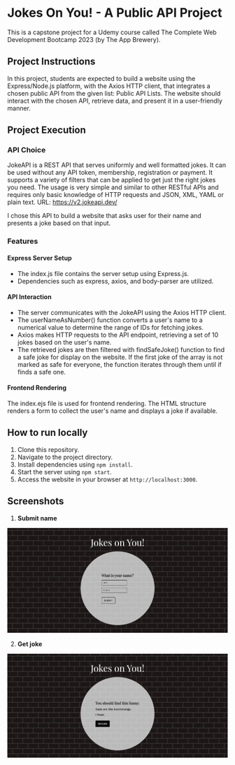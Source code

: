 # Jokes On You! - A Public API Project
This is a capstone project for a Udemy course called The Complete Web Development Bootcamp 2023 (by The App Brewery).

## Project Instructions
In this project, students are expected to build a website using the Express/Node.js platform, with the Axios HTTP client, 
that integrates a chosen public API from the given list: Public API Lists. The website should interact with the chosen API, 
retrieve data, and present it in a user-friendly manner.

## Project Execution

### API Choice

JokeAPI is a REST API that serves uniformly and well formatted jokes.
It can be used without any API token, membership, registration or payment.
It supports a variety of filters that can be applied to get just the right jokes you need.
The usage is very simple and similar to other RESTful APIs and requires only basic knowledge of HTTP requests 
and JSON, XML, YAML or plain text. URL: https://v2.jokeapi.dev/

I chose this API to build a website that asks user for their name and presents a joke based on that input. 

### Features

#### Express Server Setup
* The index.js file contains the server setup using Express.js.
* Dependencies such as express, axios, and body-parser are utilized.

#### API Interaction
* The server communicates with the JokeAPI using the Axios HTTP client.
* The userNameAsNumber() function converts a user's name to a numerical value to determine the range of IDs for fetching jokes.
* Axios makes HTTP requests to the API endpoint, retrieving a set of 10 jokes based on the user's name.
* The retrieved jokes are then filtered with findSafeJoke() function to find a safe joke for display on the website.
  If the first joke of the array is not marked as safe for everyone, the function iterates through them until if finds a safe one.

#### Frontend Rendering
The index.ejs file is used for frontend rendering.
The HTML structure renders a form to collect the user's name and displays a joke if available.


## How to run locally
1. Clone this repository.
2. Navigate to the project directory.
3. Install dependencies using `npm install`.
4. Start the server using `npm start`.
5. Access the website in your browser at `http://localhost:3000`.

## Screenshots

1. **Submit name**

![Header of the page](public/images/screenshots/screen1.png)

2. **Get joke**

![Book entries listing](public/images/screenshots/screen2.png)